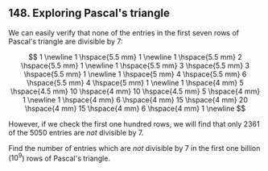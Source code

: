## 148. Exploring Pascal's triangle

We can easily verify that none of the entries in the first seven rows of Pascal's triangle are divisible by 7:

$$
1 \newline
1 \hspace{5.5 mm} 1 \newline
1 \hspace{5.5 mm} 2 \hspace{5.5 mm} 1 \newline
1 \hspace{5.5 mm} 3 \hspace{5.5 mm} 3 \hspace{5.5 mm} 1 \newline
1 \hspace{5 mm} 4 \hspace{5.5 mm} 6 \hspace{5.5 mm} 4 \hspace{5 mm} 1 \newline
1 \hspace{4 mm} 5 \hspace{4.5 mm} 10 \hspace{4 mm} 10 \hspace{4.5 mm} 5 \hspace{4 mm} 1 \newline
1 \hspace{4 mm} 6 \hspace{4 mm} 15 \hspace{4 mm} 20 \hspace{4 mm} 15 \hspace{4 mm} 6 \hspace{4 mm} 1 \newline
$$

However, if we check the first one hundred rows, we will find that only 2361 of the 5050 entries are _not_ divisible by 7.

Find the number of entries which are _not_ divisible by 7 in the first one billion ($10^9$) rows of Pascal's triangle.
